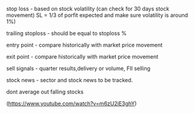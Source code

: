 stop loss - based on stock volatility (can check for 30 days stock movement) SL = 1/3 of porfit expected and make sure volatility is around 1%)

trailing stoploss - should be equal to stoploss %

entry point - compare historically with market price movement

exit point - compare historically with market price movement

sell signals - quarter results,delivery or volume, FII selling

stock news - sector and stock news to be tracked.

dont average out falling stocks

(https://www.youtube.com/watch?v=m6zU2iE3ghY)
